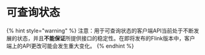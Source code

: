 # 可查询状态

{% hint style="warning" %}
 注意：用于可查询状态的客户端API当前处于不断发展的状态，并且**不能保证**所提供接口的稳定性。在即将发布的Flink版本中，客户端上的API更改可能会发生重大变化。
{% endhint %}

